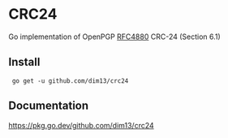 # CRC24

Go implementation of OpenPGP [RFC4880](https://tools.ietf.org/html/rfc4880#section-6.1) CRC-24 (Section 6.1)

## Install

     go get -u github.com/dim13/crc24

## Documentation

https://pkg.go.dev/github.com/dim13/crc24
